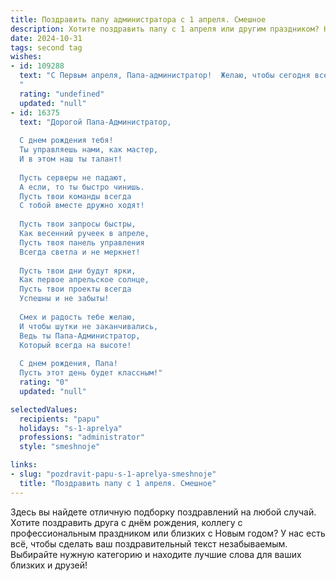 ```yaml
---
title: Поздравить папу администратора с 1 апреля. Смешное
description: Хотите поздравить папу с 1 апреля или другим праздником? Наш ИИ создаст незабываемое поздравление, а вы обязательно выделитесь среди других.  
date: 2024-10-31
tags: second tag
wishes:
- id: 109288
  text: "С Первым апреля, Папа-администратор!  Желаю, чтобы сегодня все баги в твоей жизни исправились сами собой, а пользователи были исключительно адекватными (ну, или хотя бы притворялись ими)!  Пусть зарплата твоя вырастет до небес, а стресс  испарится, как утренний туман после дождя из шампанского!  Будь здоров, бодр и полон сил, чтобы даже самые капризные клиенты не смогли тебя вывести из равновесия!
  "
  rating: "undefined"
  updated: "null"
- id: 16375
  text: "Дорогой Папа-Администратор,
  
  С днем рождения тебя!
  Ты управляешь нами, как мастер,
  И в этом наш ты талант!
  
  Пусть серверы не падают,
  А если, то ты быстро чинишь.
  Пусть твои команды всегда
  С тобой вместе дружно ходят!
  
  Пусть твои запросы быстры,
  Как весенний ручеек в апреле,
  Пусть твоя панель управления
  Всегда светла и не меркнет!
  
  Пусть твои дни будут ярки,
  Как первое апрельское солнце,
  Пусть твои проекты всегда
  Успешны и не забыты!
  
  Смех и радость тебе желаю,
  И чтобы шутки не заканчивались,
  Ведь ты Папа-Администратор,
  Который всегда на высоте!
  
  С днем рождения, Папа!
  Пусть этот день будет классным!"
  rating: "0"
  updated: "null"

selectedValues:
  recipients: "papu"
  holidays: "s-1-aprelya"
  professions: "administrator"
  style: "smeshnoje"

links:
- slug: "pozdravit-papu-s-1-aprelya-smeshnoje"
  title: "Поздравить папу с 1 апреля. Смешное"
---
```


Здесь вы найдете отличную подборку поздравлений на любой случай. 
Хотите поздравить друга с днём рождения, коллегу с профессиональным праздником или близких с Новым годом? У нас есть всё, чтобы сделать ваш поздравительный текст незабываемым. Выбирайте нужную категорию и находите лучшие слова для ваших близких и друзей!
